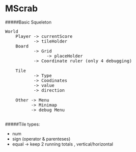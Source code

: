 MScrab
======

#####Basic Squeleton
<pre>
World
	Player -> currentScore
     	   -> tileHolder
 	Board 
    	   -> Grid 
           		-> placeHolder
           -> Coordinate ruler (only 4 debugging)		
                
    Tile
    	   -> Type
           -> Coodinates
           -> value
           -> direction
                      
    Other -> Menu
    	  -> Minimap
          -> debug Menu
             
</pre>
    
#####Tile types:
* num
* sign (operator & parenteses) 
* equal
	-> keep 2 running totals , vertical/horizontal 
    